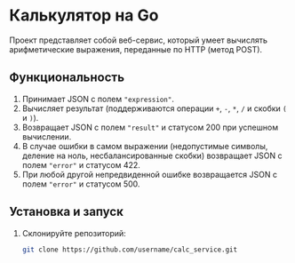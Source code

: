 # Калькулятор на Go

Проект представляет собой веб-сервис, который умеет вычислять арифметические выражения, переданные по HTTP (метод POST).

## Функциональность

1. Принимает JSON с полем `"expression"`.
2. Вычисляет результат (поддерживаются операции `+`, `-`, `*`, `/` и скобки `(` и `)`).
3. Возвращает JSON с полем `"result"` и статусом 200 при успешном вычислении.
4. В случае ошибки в самом выражении (недопустимые символы, деление на ноль, несбалансированные скобки) возвращает JSON с полем `"error"` и статусом 422.
5. При любой другой непредвиденной ошибке возвращается JSON с полем `"error"` и статусом 500.

## Установка и запуск

1. Склонируйте репозиторий:
   ```bash
   git clone https://github.com/username/calc_service.git
